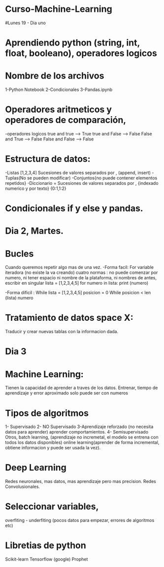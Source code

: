 # Curso-Machine-Learning
#Lunes 19 - Dia uno
# Aprendiendo python (string, int, float, booleano), operadores logicos
# Nombre de los archivos
1-Python Notebook 
2-Condicionales
3-Pandas.ipynb
# Operadores aritmeticos y operadores de comparación, 
-operadores logicos true and true --> True
                    true and False --> False
                    False and  True --> False
                    False and  False --> False
# Estructura de datos:
-Listas [1,2,3,4] Sucesiones de valores separados por , (append, insert)
-Tuplas(No se pueden modificar)
-Conjuntos{no puede contener elementos repetidos}
-Diccionario = Sucesiones de valores separados por , {indexado numerico y por texto} {0:1,1:2}

# Condicionales if y else y pandas.


# Dia 2, Martes.

# Bucles
Cuando queremos repetir algo mas de una vez.
-Forma facil: For
variable iteradora (no existe la va creando)
cuatro normas : no puede comenzar por numero, ni tener espacio ni nombre de la plataforma,
ni nombres de antes, escribir en singular
lista = [1,2,3,4,5]
for numero in lista:
   print (numero)
   
-Forma dificil : While
lista = [1,2,3,4,5]
posicion = 0
While posicion < len (lista)
numero

# Tratamiento de datos space X:
Traducir y crear nuevas tablas con la informacion dada.

# Dia 3 
# Machine Learning:
Tienen la capacidad de aprender a traves de los datos.
Entrenar, tiempo de aprendizaje y error aproximado 
solo puede ser con numeros
# Tipos de algoritmos 
1- Supervisado
2- NO Supervisado
3-Aprendizaje reforzado (no necesita datos para aprender) aprender comportamientos.
4- Semisupervisado 
Otros, batch learning, (aprendizaje no incremetal, el modelo se entrena con todos los datos disponibles)
online learning(aprender de forma incremental, obtiene informacion y puede ser usada la vez).
# Deep Learning
Redes neuronales, mas datos, mas aprendizaje pero mas precision.
Redes Convolusionales.
# Seleccionar variables, 
overfiting - underfiting (pocos datos para empezar, errores de algoritmos etc)
# Libretias de python
Scikit-learn
Tensorflow (google)
Prophet
